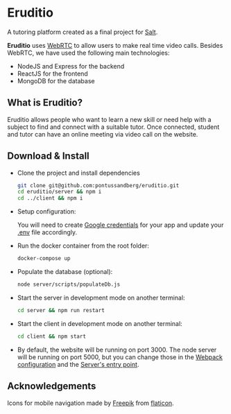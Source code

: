 # Eruditio

A tutoring platform created as a final project for [Salt](https://salt.study/).

**Eruditio** uses [WebRTC](https://developer.mozilla.org/en-US/docs/Web/API/WebRTC_API) to allow users to make real time video calls.
Besides WebRTC, we have used the following main technologies:
* NodeJS and Express for the backend
* ReactJS for the frontend
* MongoDB for the database

## What is Eruditio?

Eruditio allows people who want to learn a new skill or need help with a subject to find and connect with a suitable tutor.
Once connected, student and tutor can have an online meeting via video call on the website.

## Download & Install

* Clone the project and install dependencies
    ```bash
    git clone git@github.com:pontussandberg/eruditio.git
    cd eruditio/server && npm i
    cd ../client && npm i
    ```

* Setup configuration:

    You will need to create [Google credentials](https://developers.google.com/identity/protocols/oauth2/openid-connect) for your app and update your [.env](server/.env.example) file accordingly.

* Run the docker container from the root folder:
    ```bash
    docker-compose up
    ```

* Populate the database (optional):
    ```bash
    node server/scripts/populateDb.js
    ```

* Start the server in development mode on another terminal:
    ```bash
    cd server && npm run restart
    ````

* Start the client in development mode on another terminal:
    ```bash
    cd client && npm start
    ```

* By default, the website will be running on port 3000. The node server will be running on port 5000, but you can change those in the [Webpack configuration](client/webpack.config.js) and the [Server's entry point](server/server.js).

## Acknowledgements

Icons for mobile navigation made by [Freepik](https://www.flaticon.com/authors/freepik) from [flaticon](www.flaticon.com).
